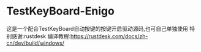 # TestKeyBoard-Enigo
这是一个配合TestKeyBoard自动按键的按键开启驱动源码,也可自己单独使用
特别感谢:rustdesk
编译教程:https://rustdesk.com/docs/zh-cn/dev/build/windows/

